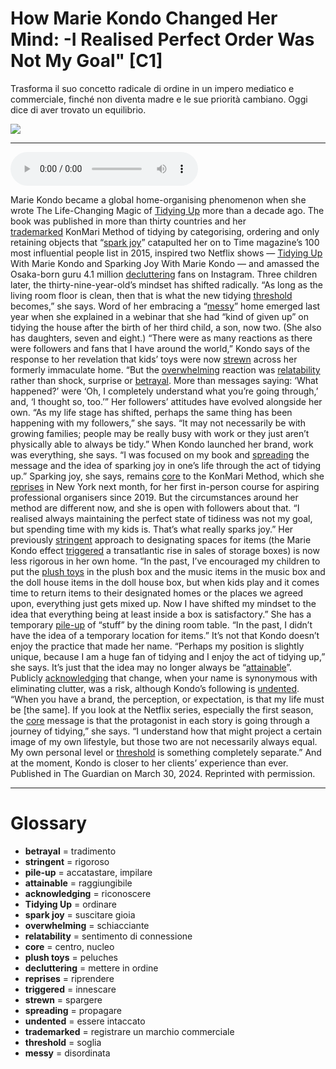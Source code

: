 # How Marie Kondo Changed Her Mind: -I Realised  Perfect Order Was Not My Goal"   [C1]

Trasforma il suo concetto radicale di ordine in un impero mediatico e commerciale, finché non diventa madre e le sue priorità cambiano. Oggi dice di aver trovato un equilibrio.

![](How%20Marie%20Kondo%20Changed%20Her%20Mind%20-I%20Realised%20%20Perfect%20Order%20Was%20Not%20My%20Goal.jpg)

--------------

<div>
<audio controls autoplay>
    <source src="https:/raw.githubusercontent.com/dartie/speakup/main/2024-06/How%20Marie%20Kondo%20Changed%20Her%20Mind%20-I%20Realised%20%20Perfect%20Order%20Was%20Not%20My%20Goal.mp3" type="audio/mpeg">
</audio>
</div>


Marie Kondo became a global home-organising phenomenon when she wrote The Life-Changing Magic of [Tidying Up](## "ordinare") more than a decade ago. The book was published in more than thirty countries and her [trademarked](## "registrare un marchio commerciale") KonMari Method of tidying by categorising, ordering and only retaining objects that “[spark joy](## "suscitare gioia")” catapulted her on to Time magazine’s 100 most influential people list in 2015, inspired two Netflix shows — [Tidying Up](## "ordinare") With Marie Kondo and Sparking Joy With Marie Kondo — and amassed the Osaka-born guru 4.1 million [decluttering](## "mettere in ordine") fans on Instagram.
Three children later, the thirty-nine-year-old’s mindset has shifted radically. “As long as the living room floor is clean, then that is what the new tidying [threshold](## "soglia") becomes,” she says. Word of her embracing a “[messy](## "disordinata")” home emerged last year when she explained in a webinar that she had “kind of given up” on tidying the house after the birth of her third child, a son, now two. (She also has daughters, seven and eight.)
“There were as many reactions as there were followers and fans that I have around the world,” Kondo says of the response to her revelation that kids’ toys were now [strewn](## "spargere") across her formerly immaculate home. “But the [overwhelming](## "schiacciante") reaction was [relatability](## "sentimento di connessione") rather than shock, surprise or [betrayal](## "tradimento"). More than messages saying: ‘What happened?’ were ‘Oh, I completely understand what you’re going through,’ and, ‘I thought so, too.’”
Her followers’ attitudes have evolved alongside her own. “As my life stage has shifted, perhaps the same thing has been happening with my followers,” she says. “It may not necessarily be with growing families; people may be really busy with work or they just aren’t physically able to always be tidy.”
When Kondo launched her brand, work was everything, she says. “I was focused on my book and [spreading](## "propagare") the message and the idea of sparking joy in one’s life through the act of tidying up.” Sparking joy, she says, remains [core](## "centro, nucleo") to the KonMari Method, which she [reprises](## "riprendere") in New York next month, for her first in-person course for aspiring professional organisers since 2019.
But the circumstances around her method are different now, and she is open with followers about that. “I realised always maintaining the perfect state of tidiness was not my goal, but spending time with my kids is. That’s what really sparks joy.”
Her previously [stringent](## "rigoroso") approach to designating spaces for items (the Marie Kondo effect [triggered](## "innescare") a transatlantic rise in sales of storage boxes) is now less rigorous in her own home. “In the past, I’ve encouraged my children to put the [plush toys](## "peluches") in the plush box and the music items in the music box and the doll house items in the doll house box, but when kids play and it comes time to return items to their designated homes or the places we agreed upon, everything just gets mixed up. Now I have shifted my mindset to the idea that everything being at least inside a box is satisfactory.” She has a temporary [pile-up](## "accatastare, impilare") of “stuff” by the dining room table. “In the past, I didn’t have the idea of a temporary location for items.”
It’s not that Kondo doesn’t enjoy the practice that made her name. “Perhaps my position is slightly unique, because I am a huge fan of tidying and I enjoy the act of tidying up,” she says. It’s just that the idea may no longer always be “[attainable](## "raggiungibile")”.
Publicly [acknowledging](## "riconoscere") that change, when your name is synonymous with eliminating clutter, was a risk, although Kondo’s following is [undented](## "essere intaccato"). “When you have a brand, the perception, or expectation, is that my life must be [the same]. If you look at the Netflix series, especially the first season, the [core](## "centro, nucleo") message is that the protagonist in each story is going through a journey of tidying,” she says. “I understand how that might project a certain image of my own lifestyle, but those two are not necessarily always equal. My own personal level or [threshold](## "soglia") is something completely separate.” And at the moment, Kondo is closer to her clients’ experience than ever.  
Published in The Guardian on March 30, 2024. Reprinted with permission. 

--------------

<div style = "display:block; clear:both; page-break-after:always;"></div>

# Glossary
* **betrayal** = tradimento
* **stringent** = rigoroso
* **pile-up** = accatastare, impilare
* **attainable** = raggiungibile
* **acknowledging** = riconoscere
* **Tidying Up** = ordinare
* **spark joy** = suscitare gioia
* **overwhelming** = schiacciante
* **relatability** = sentimento di connessione
* **core** = centro, nucleo
* **plush toys** = peluches
* **decluttering** = mettere in ordine
* **reprises** = riprendere
* **triggered** = innescare
* **strewn** = spargere
* **spreading** = propagare
* **undented** = essere intaccato
* **trademarked** = registrare un marchio commerciale
* **threshold** = soglia
* **messy** = disordinata
